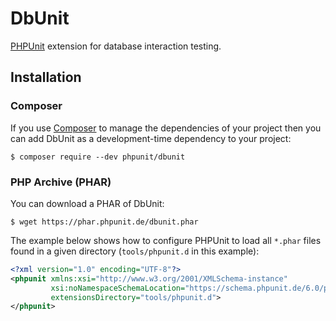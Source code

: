 # DbUnit

[PHPUnit](https://phpunit.de/) extension for database interaction testing.

## Installation

### Composer

If you use [Composer](https://getcomposer.org/) to manage the dependencies of your project then you can add DbUnit as a development-time dependency to your project:

```
$ composer require --dev phpunit/dbunit
```

### PHP Archive (PHAR)

You can download a PHAR of DbUnit:

```
$ wget https://phar.phpunit.de/dbunit.phar
```

The example below shows how to configure PHPUnit to load all `*.phar` files found in a given directory (`tools/phpunit.d` in this example):

```xml
<?xml version="1.0" encoding="UTF-8"?>
<phpunit xmlns:xsi="http://www.w3.org/2001/XMLSchema-instance"
         xsi:noNamespaceSchemaLocation="https://schema.phpunit.de/6.0/phpunit.xsd"
         extensionsDirectory="tools/phpunit.d">
</phpunit>
```

